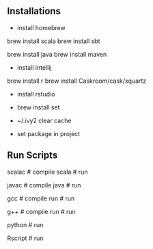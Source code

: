 ## Installations

* install homebrew

brew install scala
brew install sbt

brew install java
brew install maven
* install intellij

brew install r
brew install Caskroom/cask/xquartz
* install rstudio

* brew install set
* ~/.ivy2 clear cache
* set package in project

## Run Scripts

scalac # compile
scala # run

javac # compile
java # run

gcc # compile
run # run

g++ # compile
run # run

python # run

Rscript # run
